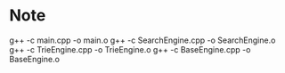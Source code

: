 # Note 


g++ -c main.cpp -o main.o
g++ -c SearchEngine.cpp -o SearchEngine.o
g++ -c TrieEngine.cpp -o TrieEngine.o
g++ -c BaseEngine.cpp -o BaseEngine.o

